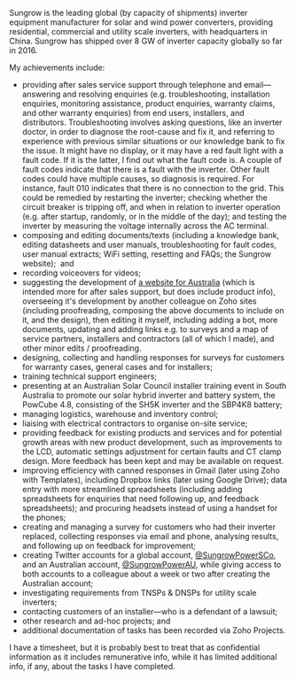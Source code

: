 Sungrow is the leading global (by capacity of shipments) inverter equipment manufacturer for solar and wind power converters, providing residential, commercial and utility scale inverters, with headquarters in China. Sungrow has shipped over 8 GW of inverter capacity globally so far in 2016.

My achievements include:
* providing after sales service support through telephone and email—answering and resolving enquiries (e.g. troubleshooting, installation enquiries, monitoring assistance, product enquiries, warranty claims, and other warranty enquiries) from end users, installers, and distributors. Troubleshooting involves asking questions, like an inverter doctor, in order to diagnose the root-cause and fix it, and referring to experience with previous similar situations or our knowledge bank to fix the issue. It might have no display, or it may have a red fault light with a fault code. If it is the latter, I find out what the fault code is. A couple of fault codes indicate that there is a fault with the inverter. Other fault codes could have multiple causes, so diagnosis is required. For instance, fault 010 indicates that there is no connection to the grid. This could be remedied by restarting the inverter; checking whether the circuit breaker is tripping off, and when in relation to inverter operation (e.g. after startup, randomly, or in the middle of the day); and testing the inverter by measuring the voltage internally across the AC terminal.
* composing and editing documents/texts (including a knowledge bank, editing datasheets and user manuals, troubleshooting for fault codes, user manual extracts; WiFi setting, resetting and FAQs; the Sungrow website);  and 
* recording voiceovers for videos;
* suggesting the development of [a website for Australia](https://www.sungrowpower.com.au/) (which is intended more for after sales support, but does include product info), overseeing it's development by another colleague on Zoho sites (including proofreading, composing the above documents to include on it, and the design), then editing it myself, including adding a bot, more documents, updating and adding links e.g. to surveys and a map of service partners, installers and contractors (all of which I made), and other minor edits / proofreading.
* designing, collecting and handling responses for surveys for customers for warranty cases, general cases and for installers;
* training technical support engineers;
* presenting at an Australian Solar Council installer training event in South Australia to promote our solar hybrid inverter and battery system, the PowCube 4.8, consisting of the SH5K inverter and the SBP4K8 battery;
* managing logistics, warehouse and inventory control;
* liaising with electrical contractors to organise on-site service;
* providing feedback for existing products and services and for potential growth areas with new product development, such as improvements to the LCD, automatic settings adjustment for certain faults and CT clamp design. More feedback has been kept and may be available on request.
* improving efficiency with canned responses in Gmail (later using Zoho with Templates), including Dropbox links (later using Google Drive); data entry with more streamlined spreadsheets (including adding spreadsheets for enquiries that need following up, and feedback spreadsheets); and procuring headsets instead of using a handset for the phones;
* creating and managing a survey for customers who had their inverter replaced, collecting responses via email and phone, analysing results, and following up on feedback for improvement;
* creating Twitter accounts for a global account, [@SungrowPowerSCo](https://twitter.com/sungrowpowersco), and an Australian account, [@SungrowPowerAU](https://twitter.com/SungrowPowerAU), while giving access to both accounts to a colleague about a week or two after creating the Australian account;
* investigating requirements from TNSPs & DNSPs for utility scale inverters;
* contacting customers of an installer—who is a defendant of a lawsuit;
* other research and ad-hoc projects; and
* additional documentation of tasks has been recorded via Zoho Projects.

I have a timesheet, but it is probably best to treat that as confidential information as it includes remunerative info, while it has limited additional info, if any, about the tasks I have completed.
